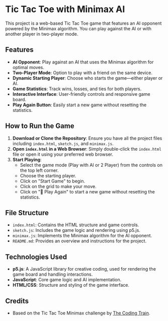 # Tic Tac Toe with Minimax AI

This project is a web-based Tic Tac Toe game that features an AI opponent powered by the Minimax algorithm. You can play against the AI or with another player in two-player mode.

## Features

- **AI Opponent**: Play against an AI that uses the Minimax algorithm for optimal moves.
- **Two-Player Mode**: Option to play with a friend on the same device.
- **Dynamic Starting Player**: Choose who starts the game—either player or AI.
- **Game Statistics**: Track wins, losses, and ties for both players.
- **Interactive Interface**: User-friendly controls and responsive game board.
- **Play Again Button**: Easily start a new game without resetting the statistics.

## How to Run the Game

1. **Download or Clone the Repository**: Ensure you have all the project files including `index.html`, `sketch.js`, and `minimax.js`.
2. **Open `index.html` in a Web Browser**: Simply double-click the `index.html` file or open it using your preferred web browser.
3. **Start Playing**:
   - Select the game mode (Play with AI or 2 Player) from the controls on the top left corner.
   - Choose the starting player.
   - Click on "Start Game" to begin.
   - Click on the grid to make your move.
   - Click on "🔄 Play Again" to start a new game without resetting the statistics.

## File Structure

- `index.html`: Contains the HTML structure and game controls.
- `sketch.js`: Includes the game logic and rendering using p5.js.
- `minimax.js`: Implements the Minimax algorithm for the AI opponent.
- `README.md`: Provides an overview and instructions for the project.

## Technologies Used

- **p5.js**: A JavaScript library for creative coding, used for rendering the game board and handling interactions.
- **JavaScript**: Core game logic and AI implementation.
- **HTML/CSS**: Structure and styling of the game interface.

## Credits

- Based on the Tic Tac Toe Minimax challenge by [The Coding Train](https://thecodingtrain.com/CodingChallenges/154-tic-tac-toe-minimax.html).